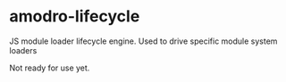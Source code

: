 # amodro-lifecycle

JS module loader lifecycle engine. Used to drive specific module system loaders

Not ready for use yet.
